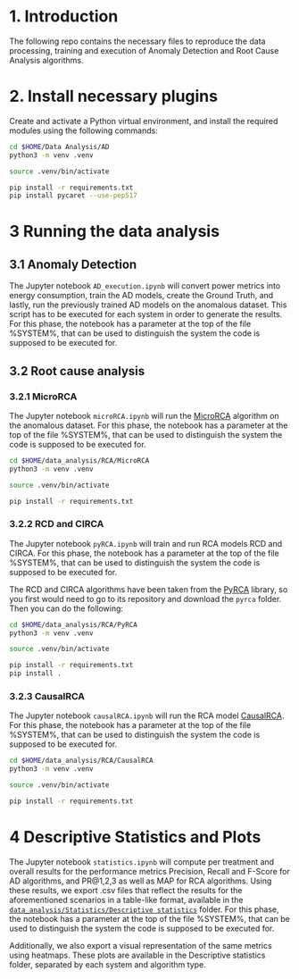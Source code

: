 
# 1. Introduction
The following repo contains the necessary files to reproduce the data processing, training and execution of Anomaly Detection and Root Cause Analysis algorithms.

# 2. Install necessary plugins
Create and activate a Python virtual environment, and install the required modules using the following commands:
```zsh
cd $HOME/Data Analysis/AD
python3 -m venv .venv

source .venv/bin/activate

pip install -r requirements.txt
pip install pycaret --use-pep517
```

# 3 Running the data analysis

## 3.1 Anomaly Detection 
The Jupyter notebook `AD_execution.ipynb` will convert power metrics into energy consumption, train the AD models, create the Ground Truth, and lastly, run the previously trained AD models on the anomalous dataset. This script has to be executed for each system in order to generate the results. For this phase, the notebook has a parameter at the top of the file %SYSTEM%, that can be used to distinguish the system the code is supposed to be executed for.


## 3.2 Root cause analysis 
### 3.2.1 MicroRCA
The Jupyter notebook `microRCA.ipynb` will run the [MicroRCA](https://github.com/elastisys/MicroRCA) algorithm on the anomalous dataset. For this phase, the notebook has a parameter at the top of the file %SYSTEM%, that can be used to distinguish the system the code is supposed to be executed for.
```zsh
cd $HOME/data_analysis/RCA/MicroRCA
python3 -m venv .venv

source .venv/bin/activate

pip install -r requirements.txt
```

### 3.2.2 RCD and CIRCA
The Jupyter notebook `pyRCA.ipynb` will train and run RCA models RCD and CIRCA. For this phase, the notebook has a parameter at the top of the file %SYSTEM%, that can be used to distinguish the system the code is supposed to be executed for. 

The RCD and CIRCA algorithms have been taken from the [PyRCA](https://github.com/zhouruixingzhu/PyRCA) library, so you first would need to go to its repository and download the `pyrca` folder. Then you can do the following:
```zsh
cd $HOME/data_analysis/RCA/PyRCA
python3 -m venv .venv

source .venv/bin/activate

pip install -r requirements.txt
pip install .
```

### 3.2.3 CausalRCA
The Jupyter notebook `causalRCA.ipynb` will run the RCA model [CausalRCA](https://github.com/AXinx/CausalRCA_code). For this phase, the notebook has a parameter at the top of the file %SYSTEM%, that can be used to distinguish the system the code is supposed to be executed for. 

```zsh
cd $HOME/data_analysis/RCA/CausalRCA
python3 -m venv .venv

source .venv/bin/activate

pip install -r requirements.txt
```

# 4 Descriptive Statistics and Plots
The Jupyter notebook `statistics.ipynb` will compute per treatment and overall results for the performance metrics Precision, Recall and F-Score for AD algorithms, and PR@1,2,3 as well as MAP for RCA algorithms. Using these results, we export .csv files that reflect the results for the aforementioned scenarios in a table-like format, available in the [`data_analysis/Statistics/Descriptive statistics`](https://github.com/bertars/Thesis/tree/main/data_analysis/Statistics/Descriptive%20statistics) folder. For this phase, the notebook has a parameter at the top of the file %SYSTEM%, that can be used to distinguish the system the code is supposed to be executed for.

Additionally, we also export a visual representation of the same metrics using heatmaps. These plots are available in the Descriptive statistics folder, separated by each system and algorithm type. 



